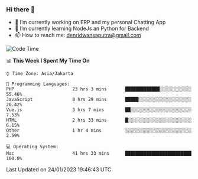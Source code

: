 ### Hi there 👋

- 🔭 I’m currently working on ERP and my personal Chatting App
- 🌱 I’m currently learning NodeJs an Python for Backend
- 📫 How to reach me: denridwansaputra@gmail.com


<!--START_SECTION:waka-->
![Code Time](http://img.shields.io/badge/Code%20Time-2%2C557%20hrs%2012%20mins-blue)

📊 **This Week I Spent My Time On** 

```text
⌚︎ Time Zone: Asia/Jakarta

💬 Programming Languages: 
PHP                      23 hrs 3 mins       █████████████░░░░░░░░░░░░   55.46% 
JavaScript               8 hrs 29 mins       █████░░░░░░░░░░░░░░░░░░░░   20.42% 
Vue.js                   3 hrs 7 mins        ██░░░░░░░░░░░░░░░░░░░░░░░   7.53% 
HTML                     2 hrs 33 mins       █░░░░░░░░░░░░░░░░░░░░░░░░   6.15% 
Other                    1 hr 4 mins         ░░░░░░░░░░░░░░░░░░░░░░░░░   2.59%

💻 Operating System: 
Mac                      41 hrs 33 mins      █████████████████████████   100.0%

```


 Last Updated on 24/01/2023 19:46:43 UTC
<!--END_SECTION:waka-->
